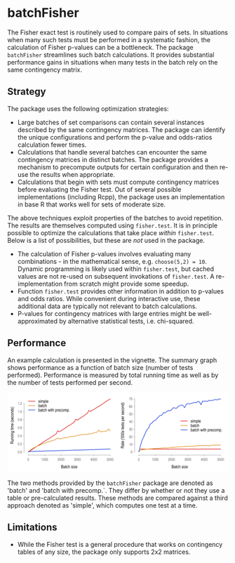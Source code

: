 # batchFisher

The Fisher exact test is routinely used to compare pairs of sets. In situations when many such tests must be performed in a systematic fashion, the calculation of Fisher p-values can be a bottleneck. The package `batchFisher` streamlines such batch calculations. It provides substantial performance gains in situations when many tests in the batch rely on the same contingency matrix.



## Strategy

The package uses the following optimization strategies:

 - Large batches of set comparisons can contain several instances described by the same contingency matrices. The package can identify the unique configurations and perform the p-value and odds-ratios calculation fewer times.
 - Calculations that handle several batches can encounter the same contingency matrices in distinct batches. The package provides a mechanism to precompute outputs for certain configuration and then re-use the results when appropriate.
 - Calculations that begin with sets must compute contingency matrices before evaluating the Fisher test. Out of several possible implementations (including Rcpp), the package uses an implementation in base R that works well for sets of moderate size.

The above techniques exploit properties of the batches to avoid repetition. The results are themselves computed using `fisher.test`. It is in principle possible to optimize the calculations that take place *within* `fisher.test`. Below is a list of possibilities, but these are *not* used in the package.

 - The calculation of Fisher p-values involves evaluating many combinations - in the mathematical sense, e.g. `choose(5,2) = 10`. Dynamic programming is likely used within `fisher.test`, but cached values are not re-used on subsequent invokations of `fisher.test`. A re-implementation from scratch might provide some speedup.
 - Function `fisher.test` provides other information in addition to p-values and odds ratios. While convenient during interactive use, these additional data are typically not relevant to batch calculations.
 - P-values for contingency matrices with large entries might be well-approximated by alternative statistical tests, i.e. chi-squared. 




## Performance

An example calculation is presented in the vignette. The summary graph shows performance as a function of batch size (number of tests performed). Performance is measured by total running time as well as by the number of tests performed per second.

<img src="https://github.com/tkonopka/batchFisher/blob/master/images/readme_simulation.png?raw=true" alt="Running times and operations per second"></img>

The two methods provided by the `batchFisher` package are denoted as 'batch' and 'batch with precomp.`. They differ by whether or not they use a table or pre-calculated results. These methods are compared against a third approach denoted as 'simple', which computes one test at a time. 



## Limitations

- While the Fisher test is a general procedure that works on contingency tables of any size, the package only supports 2x2 matrices.


